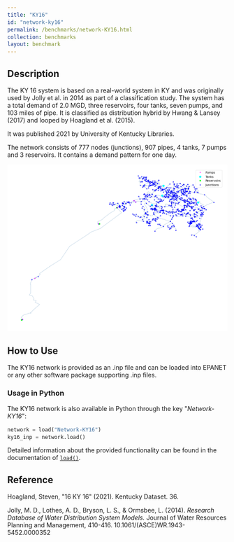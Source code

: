 ```yaml
---
title: "KY16"
id: "network-ky16"
permalink: /benchmarks/network-KY16.html
collection: benchmarks
layout: benchmark
---
```



## Description

The KY 16 system is based on a real-world system in KY and was originally used by Jolly et al. in 2014 as part of a
classification study. The system has a total demand of 2.0 MGD, three reservoirs, four tanks, seven pumps, and 103 miles
of pipe. It is classified as distribution hybrid by Hwang & Lansey (2017) and looped by Hoagland et al. (2015).

It was published 2021 by University of Kentucky Libraries.

The network consists of 777 nodes (junctions), 907 pipes, 4 tanks, 7 pumps and 3 reservoirs. It contains a demand
pattern for one day.

<img src="../static/benchmarks/network-ky16/ky16_plot.png"/>

## How to Use

The KY16 network is provided as an .inp file and can be loaded into EPANET or any other software package
supporting .inp files.

### Usage in Python

The KY16 network is also available in Python through the key "*Network-KY16*":
```python
network = load("Network-KY16")
ky16_inp = network.load()
```

Detailed information about the provided functionality can be found in the documentation of
[`load()`](https://water-benchmark-hub.readthedocs.io/en/stable/water_benchmark_hub.networks.html#water_benchmark_hub.networks.networks.KY16.load).


## Reference

Hoagland, Steven, "16 KY 16" (2021). Kentucky Dataset. 36.
[<i class="bi bi-link"></i>](https://uknowledge.uky.edu/wdst/36)

Jolly, M. D., Lothes, A. D., Bryson, L. S., & Ormsbee, L. (2014). *Research Database of Water Distribution System Models.*
Journal of Water Resources Planning and Management, 410-416. 10.1061/(ASCE)WR.1943-5452.0000352
[<i class="bi bi-link"></i>](https://doi.org/10.1061/(ASCE)WR.1943-5452.0000352)
